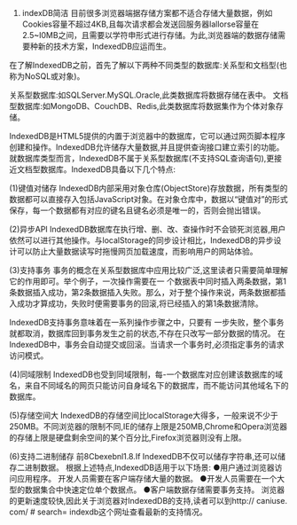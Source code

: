 <!--
 * @Author: yuzihan yuzihanyuzihan@163.com
 * @Date: 2022-05-17 10:36:01
 * @LastEditors: yuzihan yuzihanyuzihan@163.com
 * @LastEditTime: 2022-05-17 10:38:00
 * @FilePath: /fe_interview/js/indexDB.md
 * @Description: 这是默认设置,请设置`customMade`, 打开koroFileHeader查看配置 进行设置: https://github.com/OBKoro1/koro1FileHeader/wiki/%E9%85%8D%E7%BD%AE
-->
1. indexDB简洁
目前很多浏览器端据存储方案都不适合存储大量数据，例如Cookies容量不超过4KB,且每次请求都会发送回服务器lallorse容量在2.5~I0MB之间，且需要以学符申形式进行存储。为此,浏览器端的数据存储需要种新的技术方案，IndexedDB应运而生。

在了解IndexedDB之前，首先了解以下两种不同类型的数据库:关系型和文档型(也称为NoSQL或对象)。

关系型数据库:如SQLServer.MySQL.Oracle,此类数据库将数据存储在表中。
文档型数据库:如MongoDB、CouchDB、Redis,此类数据库将数据集作为个体对象存储。

IndexedDB是HTML5提供的内置于浏览器中的数据库，它可以通过网页脚本程序创建和操作。IndexedDB允许储存大量数据,并且提供查询接口建立索引的功能。就数据库类型而言，IndexedDB不属于关系型数据库(不支持SQL查询语句),更接近文档型数据库。IndexedDB具备以下几个特点:

(1)键值对储存
IndexedDB内部采用对象仓库(ObjectStore)存放数据，所有类型的数据都可以直接存入包括JavaScript对象。在对象仓库中，数据以“键值对”的形式保存，每一个数据都有对应的键名且键名必须是唯一的，否则会抛出错误。

(2)异步API
IndexedDB数据库在执行增、删、改、查操作时不会锁死浏览器,用户依然可以进行其他操作。与localStorage的同步设计相比，IndexedDB的异步设计可以防止大量数据读写时拖慢网页加载速度，而影响用户的网站体验。

(3)支持事务
事务的概念在关系型数据库中应用比较广泛,这里读者只需要简单理解它的作用即可。举个例子，一次操作需要在一 个数据表中同时插入两条数据，第1条数据插入成功，第2条数据插入失败。那么，对于整个操作来说，两条数据都插入成功才算成功，失败时便需要事务的回滚,将已经插入的第1条数据清除。

IndexedDB支持事务意味着在一系列操作步骤之中，只要有 一步失败，整个事务就都取消，数据库回到事务发生之前的状态,不存在只改写一部分数据的情况。
在IndexedDB中，事务会自动提交或回滚。当请求一个事务时,必须指定事务的请求访问模式。

(4)同域限制
IndexedDB也受到同域限制，每-一个数据库对应创建该数据库的域名，来自不同域名的网页只能访问自身域名下的数据库，而不能访问其他域名下的数据库。

(5)存储空间大
IndexedDB的存储空间比localStorage大得多，一般来说不少于250MB。不同浏览器的限制不同,IE的储存上限是250MB,Chrome和Opera浏览器的存储上限是硬盘剩余空间的某个百分比,Firefox浏览器则没有上限。

(6)支持二进制储存
前8Cbexebnl1.8.If
IndexedDB不仅可以储存字符串,还可以储存二进制数据。
根据上述特点,IndexedDB适用于以下场景:
●用户通过浏览器访问应用程序。
开发人员需要在客户端存储大量的数据。
●开发人员需要在一个大型的数据集合中快速定位单个数据点。
●客户端数据存储需要事务支持。
浏览器的更新速度较快,因此关于浏览器对IndexedDB的支持,读者可以到http:// caniuse. com/ # search= indexdb这个网址查看最新的支持情况。